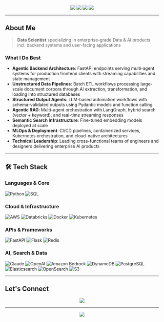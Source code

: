 
<p align="center">
  <img src="https://img.shields.io/badge/AI%20Engineer-FF6B6B?style=for-the-badge&logo=artificial-intelligence&logoColor=white" />
  <img src="https://img.shields.io/badge/Enterprise%20AI%20Applications-4ECDC4?style=for-the-badge&logo=openai&logoColor=white" />
  <img src="https://img.shields.io/badge/Backend%20Engineering-45B7D1?style=for-the-badge&logo=databricks&logoColor=white" />
  <img src="https://img.shields.io/badge/Cloud%20Architecture-96CEB4?style=for-the-badge&logo=amazon-aws&logoColor=white" />
</p>


---

##  About Me

> **Data Scientist** specializing in enterprise-grade Data & AI products incl. backend systems and user-facing applications 

###  What I Do Best
- **Agentic Backend Architecture**: FastAPI endpoints serving multi-agent systems for production frontend clients with streaming capabilities and state management
- **Unstructured Data Pipelines**: Batch ETL workflows processing large-scale document corpora through AI extraction, transformation, and loading into structured databases
- **Structured Output Agents**: LLM-based automation workflows with schema-validated outputs using Pydantic models and function calling
- **Agentic RAG**: Multi-agent orchestration with LangGraph, hybrid search (vector + keyword), and real-time streaming responses
- **Semantic Search Infrastructure**: Fine-tuned embedding models deployed at scale
- **MLOps & Deployment**: CI/CD pipelines, containerized services, Kubernetes orchestration, and cloud-native architectures
- **Technical Leadership**: Leading cross-functional teams of engineers and designers delivering enterprise AI products

---

## 🛠️ Tech Stack

### **Languages & Core**
<p>
  <img alt="Python" src="https://img.shields.io/badge/Python-3776AB?style=for-the-badge&logo=python&logoColor=white"/>
  <img alt="SQL" src="https://img.shields.io/badge/SQL-4479A1?style=for-the-badge&logo=mysql&logoColor=white"/>
</p>

### **Cloud & Infrastructure**
<p>
  <img alt="AWS" src="https://img.shields.io/badge/AWS-232F3E?style=for-the-badge&logo=amazon-aws&logoColor=white"/>
  <img alt="Databricks" src="https://img.shields.io/badge/Databricks-FF3621?style=for-the-badge&logo=databricks&logoColor=white"/>
  <img alt="Docker" src="https://img.shields.io/badge/Docker-2496ED?style=for-the-badge&logo=docker&logoColor=white"/>
  <img alt="Kubernetes" src="https://img.shields.io/badge/Kubernetes-326CE5?style=for-the-badge&logo=kubernetes&logoColor=white"/>
</p>

### **APIs & Frameworks**
<p>
  <img alt="FastAPI" src="https://img.shields.io/badge/FastAPI-009688?style=for-the-badge&logo=fastapi&logoColor=white"/>
  <img alt="Flask" src="https://img.shields.io/badge/Flask-000000?style=for-the-badge&logo=flask&logoColor=white"/>
  <img alt="Redis" src="https://img.shields.io/badge/Redis-DC382D?style=for-the-badge&logo=redis&logoColor=white"/>
</p>

### **AI, Search & Data**
<p>
  <img alt="Claude" src="https://img.shields.io/badge/Claude-FF6B00?style=for-the-badge&logo=anthropic&logoColor=white"/>
  <img alt="OpenAI" src="https://img.shields.io/badge/OpenAI-412991?style=for-the-badge&logo=openai&logoColor=white"/>
  <img alt="Amazon Bedrock" src="https://img.shields.io/badge/Bedrock-232F3E?style=for-the-badge&logo=amazon-aws&logoColor=white"/>
  <img alt="DynamoDB" src="https://img.shields.io/badge/DynamoDB-4053D6?style=for-the-badge&logo=amazon-dynamodb&logoColor=white"/>
  <img alt="PostgreSQL" src="https://img.shields.io/badge/PostgreSQL-336791?style=for-the-badge&logo=postgresql&logoColor=white"/>
  <img alt="Elasticsearch" src="https://img.shields.io/badge/Elasticsearch-005571?style=for-the-badge&logo=elasticsearch&logoColor=white"/>
  <img alt="OpenSearch" src="https://img.shields.io/badge/OpenSearch-005571?style=for-the-badge&logo=opensearch&logoColor=white"/>
  <img alt="S3" src="https://img.shields.io/badge/S3-569A31?style=for-the-badge&logo=amazon-aws&logoColor=white"/>

</p>

---

## Let's Connect

<p align="center">
  <a href="https://linkedin.com/in/mohammad-affaneh">
    <img src="https://img.shields.io/badge/LinkedIn-0077B5?style=for-the-badge&logo=linkedin&logoColor=white"/>
  </a>
</p>

---

<p align="center">
  <img src="https://komarev.com/ghpvc/?username=moaffaneh&label=Profile%20views&color=4ECDC4&style=for-the-badge" />
</p>
